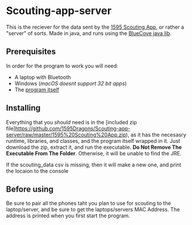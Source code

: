 # Scouting-app-server
This is the reciever for the data sent by the [1595 Scouting App](https://github.com/1595Dragons/Scouting-app), or rather a "server" of sorts. Made in java, and runs using the [BlueCove java lib](http://bluecove.org).


## Prerequisites
In order for the program to work you will need:
* A laptop with Bluetooth
* Windows (*macOS doesnt support 32 bit apps*)
* The [program itself](https://github.com/1595Dragons/Scouting-app-server/raw/master/1595%20Scouting%20App.zip)


## Installing
Everything that you *should* need is in the [included zip file]https://github.com/1595Dragons/Scouting-app-server/raw/master/1595%20Scouting%20App.zip), as it has the necesasry runtime, libraries, and classes, and the program itself wrapped in it. Just download the zip, extract it, and run the executable. **Do Not Remove The Executable From The Folder**. Otherwise, it will be unable to find the JRE.

If the scouting_data csv is missing, then it will make a new one, and print the locaion to the console

## Before using
Be sure to pair all the phones taht you plan to use for scouting to the laptop/server, and be sure to get the laptops/servers MAC Address. The address is printed when you first start the program.

